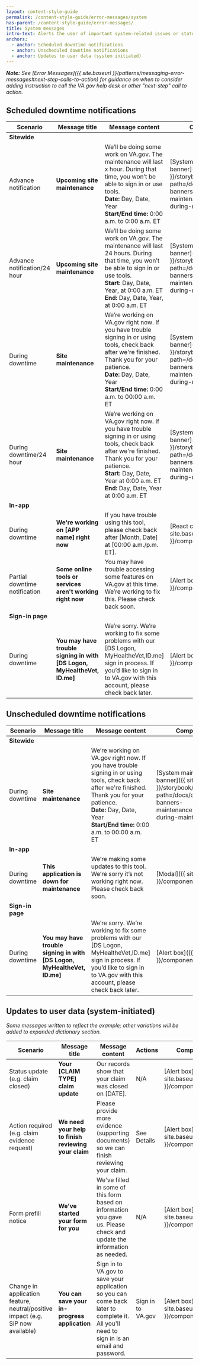 ```yaml
---
layout: content-style-guide
permalink: /content-style-guide/error-messages/system
has-parent: /content-style-guide/error-messages/
title: System messages
intro-text: Alerts the user of important system-related issues or status. It’s initiated by the system and it’s not a result of the user’s actions.
anchors:
  - anchor: Scheduled downtime notifications
  - anchor: Unscheduled downtime notifications
  - anchor: Updates to user data (system initiated)
---
```


***Note:** See [Error Messages]({{ site.baseurl }}/patterns/messaging-error-messages#next-step-calls-to-action) for guidance on when to consider adding instruction to call the VA.gov help desk or other "next-step" call to action.*

## Scheduled downtime notifications

| Scenario                                 | Message title | Message content | Component | State  | Location |
| ---------------------------------------- | ----- | ----------- | --------- | ------ | --------  |
| **Sitewide**                             |        |             |           |        |          |
| Advance notification | **Upcoming site maintenance**  | We’ll be doing some work on VA.gov. The maintenance will last x hour. During that time, you won’t be able to sign in or use tools.<br> **Date:** Day, Date, Year <br>**Start/End time:** 0:00 a.m. to 0:00 a.m. ET | [System maintenance banner]({{ site.baseurl }}/storybook/?path=/docs/components-banners-maintenancebanner--during-maintenance) | [Warning]({{ site.baseurl }}/components/alert#warning/) | N/A |
| Advance notification/24 hour | **Upcoming site maintenance** | We’ll be doing some work on VA.gov. The maintenance will last 24 hours. During that time, you won’t be able to sign in or use tools. <br>**Start:** Day, Date, Year, at 0:00 a.m. ET <br>**End:** Day, Date, Year, at 0:00 a.m. ET | [System maintenance banner]({{ site.baseurl }}/storybook/?path=/docs/components-banners-maintenancebanner--during-maintenance) | [Warning]({{ site.baseurl }}/components/alert#warning/) | N/A |
| During downtime | **Site maintenance** | We’re working on VA.gov right now. If you have trouble signing in or using tools, check back after we're finished. Thank you for your patience. <br>**Date:** Day, Date, Year <br>**Start/End time:** 0:00 a.m. to 00:00 a.m. ET  | [System maintenance banner]({{ site.baseurl }}/storybook/?path=/docs/components-banners-maintenancebanner--during-maintenance) | [Banner]({{ site.baseurl }}/storybook/?path=/docs/components-banners-maintenancebanner--during-maintenance) | N/A |
| During downtime/24 hour | **Site maintenance** | We’re working on VA.gov right now. If you have trouble signing in or using tools, check back after we're finished. Thank you for your patience. <br>**Start:** Day, Date, Year at 0:00 a.m. ET <br>**End:** Day, Date, Year at 0:00 a.m. ET | [System maintenance banner]({{ site.baseurl }}/storybook/?path=/docs/components-banners-maintenancebanner--during-maintenance) | [Banner]({{ site.baseurl }}/storybook/?path=/docs/components-banners-maintenancebanner--during-maintenance) | N/A |
| **In-app**                                |  |  | |   |  |
| During downtime | **We're working on [APP name] right now** | If you have trouble using this tool, please check back after [Month, Date] at [00:00 a.m./p.m. ET]. | [React component]({{ site.baseurl }}/components/modal) | [Warning]({{ site.baseurl }}/storybook/?path=/docs/components-banners-maintenancebanner--during-maintenance) | N/A |
| Partial downtime notification | **Some online tools or services aren't working right now** | You may have trouble accessing some features on VA.gov at this time. We’re working to fix this. Please check back soon. | [Alert box]({{ site.baseurl }}/components/alert) | [Warning]({{ site.baseurl }}/components/alert#warning-alert) | N/A |
| **Sign-in page**                                |  |  | |   |  |
| During downtime | **You may have trouble signing in with [DS Logon, MyHealtheVet, ID.me]** | We’re sorry. We’re working to fix some problems with our [DS Logon, MyHealtheVet,ID.me] sign in process. If you’d like to sign in to VA.gov with this account, please check back later. | [Alert box]({{ site.baseurl }}/components/alert) | [Warning]({{ site.baseurl }}/components/alert#warning-alert) | N/A |

## Unscheduled downtime notifications

| Scenario                                 | Message title | Message content | Component | State  | Location |
| ---------------------------------------- | ----- | ----------- | --------- | ------ | -------- |
| **Sitewide**                             |        |             |           |        |          |
| During downtime | **Site maintenance** | We’re working on VA.gov right now. If you have trouble signing in or using tools, check back after we're finished. Thank you for your patience. <br>**Date:** Day, Date, Year <br>**Start/End time:** 0:00 a.m. to 00:00 a.m. ET  | [System maintenance banner]({{ site.baseurl }}/storybook/?path=/docs/components-banners-maintenancebanner--during-maintenance) | [Banner]({{ site.baseurl }}/storybook/?path=/docs/components-banners-maintenancebanner--during-maintenance) | N/A |
| **In-app**                             |        |             |           |        |          |
| During downtime | **This application is down for maintenance** | We’re making some updates to this tool. We’re sorry it’s not working right now. Please check back soon. | [Modal]({{ site.baseurl }}/components/modal) | [Informational]({{ site.baseurl }}/components/alert#informational-alert) | N/A |
| **Sign-in page**                             |        |             |           |        |          |
| During downtime | **You may have trouble signing in with [DS Logon, MyHealtheVet, ID.me]**  | We’re sorry. We’re working to fix some problems with our [DS Logon, MyHealtheVet,ID.me] sign in process. If you’d like to sign in to VA.gov with this account, please check back later. | [Alert box]({{ site.baseurl }}/components/alert) | [Warning alert]({{ site.baseurl }}/components/alert#warning-alert) | N/A |

## Updates to user data (system-initiated)

*Some messages written to reflect the example; other variations will be added to expanded dictionary section.*

| Scenario                                 | Message title | Message content | Actions | Component | State  | Location |
| ---------------------------------------- | ----- | ----------- | ------- | --------- | ------ | -------- |
| Status update (e.g. claim closed)        | **Your [CLAIM TYPE] claim update** | Our records show that your claim was closed on [DATE].| N/A | [Alert box]({{ site.baseurl }}/components/alert) | [Informational]({{ site.baseurl }}/components/alert#informational-alert) | Replace affected component |
| Action required (e.g. claim evidence request) | **We need your help to finish reviewing your claim** | Please provide more evidence (supporting documents) so we can finish reviewing your claim.| See Details | [Alert box]({{ site.baseurl }}/components/alert) | [Warning alert]({{ site.baseurl }}/components/alert#warning-alert) | Above affected component |
| Form prefill notice | **We've started your form for you** | We've filled in some of this form based on information you gave us. Please check and update the information as needed. | N/A | [Alert box]({{ site.baseurl }}/components/alert) | [Informational]({{ site.baseurl }}/components/alert#informational-alert) | Above affected component |
| Change in application feature, neutral/positive impact (e.g. SiP now available) | **You can save your in-progress application** | Sign in to VA.gov to save your application so you can come back later to complete it. All you'll need to sign in is an email and password. | Sign in to VA.gov | [Alert box]({{ site.baseurl }}/components/alert) | [Informational]({{ site.baseurl }}/components/alert#informational-alert) | Above affected component |
